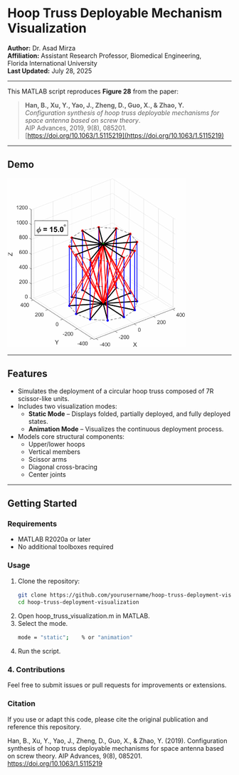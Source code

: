 # Hoop Truss Deployable Mechanism Visualization

**Author:** Dr. Asad Mirza  
**Affiliation:** Assistant Research Professor, Biomedical Engineering,  
Florida International University  
**Last Updated:** July 28, 2025

---

This MATLAB script reproduces **Figure 28** from the paper:

> **Han, B., Xu, Y., Yao, J., Zheng, D., Guo, X., & Zhao, Y.**  
> *Configuration synthesis of hoop truss deployable mechanisms for space antenna based on screw theory*.  
> AIP Advances, 2019, 9(8), 085201.  
> [https://doi.org/10.1063/1.5115219](https://doi.org/10.1063/1.5115219)

---

## Demo

<img src="docs/AnimatedTruss.gif" width="400" />

---

## Features

- Simulates the deployment of a circular hoop truss composed of 7R scissor-like units.
- Includes two visualization modes:
  - **Static Mode** – Displays folded, partially deployed, and fully deployed states.
  - **Animation Mode** – Visualizes the continuous deployment process.
- Models core structural components:
  - Upper/lower hoops
  - Vertical members
  - Scissor arms
  - Diagonal cross-bracing
  - Center joints

---

## Getting Started

### Requirements
- MATLAB R2020a or later
- No additional toolboxes required

### Usage

1. Clone the repository:
   ```bash
   git clone https://github.com/yourusername/hoop-truss-deployment-visualization.git
   cd hoop-truss-deployment-visualization
2. Open hoop_truss_visualization.m in MATLAB.
3. Select the mode.
    ```bash
    mode = "static";    % or "animation"
3. Run the script.

### 4. Contributions

Feel free to submit issues or pull requests for improvements or extensions.

### Citation

If you use or adapt this code, please cite the original publication and reference this repository.

Han, B., Xu, Y., Yao, J., Zheng, D., Guo, X., & Zhao, Y. (2019).
Configuration synthesis of hoop truss deployable mechanisms for space antenna based on screw theory.
AIP Advances, 9(8), 085201.
https://doi.org/10.1063/1.5115219

